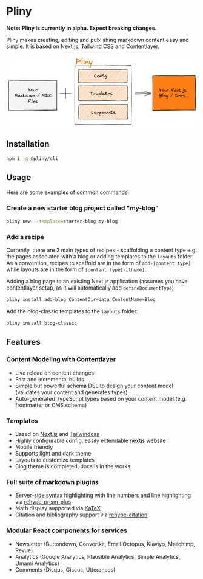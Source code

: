 # Pliny

**Note: Pliny is currently in alpha. Expect breaking changes.**

Pliny makes creating, editing and publishing markdown content easy and simple. It is based on [Next.js][nextjs], [Tailwind CSS][tailwindcss] and [Contentlayer][contentlayer].

![](pliny-sketch.png)

## Installation

```bash
npm i -g @pliny/cli
```

## Usage

Here are some examples of common commands:

### Create a new starter blog project called "my-blog"

```bash
pliny new --template=starter-blog my-blog
```

### Add a recipe

Currently, there are 2 main types of recipes - scaffolding a content type e.g. the pages associated with a blog or adding templates to the `layouts` folder. As a convention, recipes to scaffold are in the form of `add-[content type]` while layouts are in the form of `[content type]-[theme]`.

Adding a blog page to an existing Next.js application (assumes you have contentlayer setup, as it will automatically add `defineDocumentType`)

```bash
pliny install add-blog ContentDir=data ContentName=Blog
```

Add the blog-classic templates to the `layouts` folder:

```bash
pliny install blog-classic
```

## Features

### Content Modeling with [Contentlayer]

- Live reload on content changes
- Fast and incremental builds
- Simple but powerful schema DSL to design your content model (validates your content and generates types)
- Auto-generated TypeScript types based on your content model (e.g. frontmatter or CMS schema)

### Templates

- Based on [Next.js][nextjs] and [Tailwindcss][tailwindcss]
- Highly configurable config, easily extendable [nextjs] website
- Mobile friendly
- Supports light and dark theme
- Layouts to customize templates
- Blog theme is completed, docs is in the works

### Full suite of markdown plugins

- Server-side syntax highlighting with line numbers and line highlighting via [rehype-prism-plus]
- Math display supported via [KaTeX][katex]
- Citation and bibliography support via [rehype-citation]

### Modular React components for services

- Newsletter (Buttondown, Convertkit, Email Octopus, Klaviyo, Mailchimp, Revue)
- Analytics (Google Analytics, Plausible Analytics, Simple Analytics, Umami Analytics)
- Comments (Disqus, Giscus, Utterances)

[nextjs]: https://nextjs.org/
[tailwindcss]: https://tailwindcss.com/
[contentlayer]: https://github.com/contentlayerdev/contentlayer
[rehype-prism-plus]: https://github.com/timlrx/rehype-prism-plus
[katex]: https://katex.org/
[rehype-citation]: https://github.com/timlrx/rehype-citation
